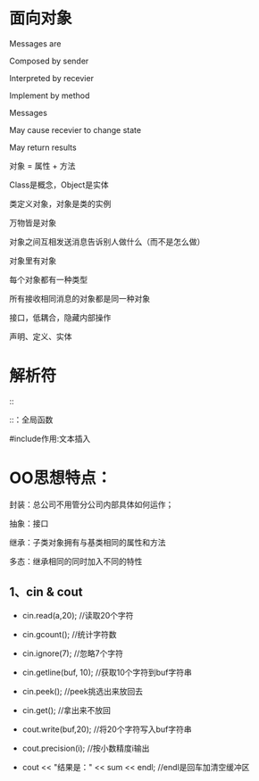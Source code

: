 # 面向对象

Messages are

Composed by sender

Interpreted by recevier

Implement by method



Messages 

May cause recevier to change state

May return results



对象 = 属性 + 方法



Class是概念，Object是实体

类定义对象，对象是类的实例



万物皆是对象

对象之间互相发送消息告诉别人做什么（而不是怎么做）

对象里有对象

每个对象都有一种类型

所有接收相同消息的对象都是同一种对象



接口，低耦合，隐藏内部操作



声明、定义、实体

# 解析符

<Class Name>::<function name>

::<function name>：全局函数

#include作用:文本插入



# OO思想特点：

封装：总公司不用管分公司内部具体如何运作；

抽象：接口

继承：子类对象拥有与基类相同的属性和方法

多态：继承相同的同时加入不同的特性



## 1、cin & cout

- cin.read(a,20); //读取20个字符

- cin.gcount(); //统计字符数

- cin.ignore(7); //忽略7个字符

- cin.getline(buf, 10); //获取10个字符到buf字符串

- cin.peek(); //peek挑选出来放回去

- cin.get(); //拿出来不放回





- cout.write(buf,20); //将20个字符写入buf字符串

- cout.precision(i); //按小数精度i输出



- cout << "结果是：" << sum << endl;  //endl是回车加清空缓冲区

